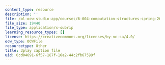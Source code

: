 ```yaml
---
content_type: resource
description: ''
file: /ol-ocw-studio-app/courses/6-004-computation-structures-spring-2017/0cd046916f57187f16a244c2fb67599f_6XV3uLfKzog.srt
file_size: 19440
file_type: application/x-subrip
learning_resource_types: []
license: https://creativecommons.org/licenses/by-nc-sa/4.0/
ocw_type: OCWFile
resourcetype: Other
title: 3play caption file
uid: 0cd04691-6f57-187f-16a2-44c2fb67599f
---
```

